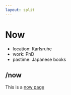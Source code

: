 ```yaml
---
layout: split
---
```


# Now

* location: Karlsruhe
* work: PhD
* pastime: Japanese books

<!-- split -->

## /now

This is a [now page](https://nownownow.com/)
